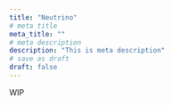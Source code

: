 ```yaml
---
title: "Neutrino"
# meta title
meta_title: ""
# meta description
description: "This is meta description"
# save as draft
draft: false
---
```


WIP
